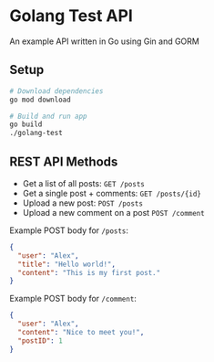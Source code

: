 # Golang Test API
An example API written in Go using Gin and GORM

## Setup
```bash
# Download dependencies
go mod download

# Build and run app
go build
./golang-test
```

## REST API Methods
* Get a list of all posts: `GET /posts`
* Get a single post + comments: `GET /posts/{id}`
* Upload a new post: `POST /posts`
* Upload a new comment on a post `POST /comment`

Example POST body for `/posts`:
```json
{
  "user": "Alex",
  "title": "Hello world!",
  "content": "This is my first post."
}
```

Example POST body for `/comment`:
```json
{
  "user": "Alex",
  "content": "Nice to meet you!",
  "postID": 1
}
```
